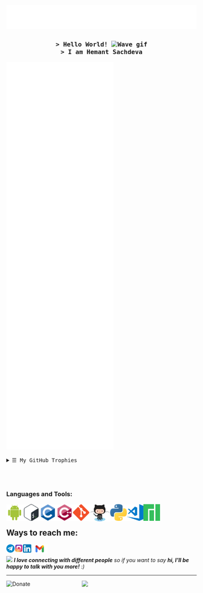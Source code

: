 <h1 align="center">
  <img src="https://raw.githubusercontent.com/HemantSachdeva/HemantSachdeva/master/assets/stalker.svg" alt="Hemant Sachdeva" />
</h1>
<h3 align="center">
        <samp>&gt; Hello World! <img src="https://raw.githubusercontent.com/MartinHeinz/MartinHeinz/master/wave.gif" alt="Wave gif" width="30px" height="30px"><br>
          &gt; I am <b>Hemant Sachdeva</b>
        </samp>
</h3>

<img src="https://raw.githubusercontent.com/HemantSachdeva/HemantSachdeva/dumps/github-metrics.svg">
<br> <br>

<details align="left">
  <summary> <samp>&#9776; My GitHub Trophies</samp></summary>

<img src="https://github-profile-trophy.vercel.app/?username=HemantSachdeva&title=MultiLanguage,Organizations,Commit,PullRequest,Repositories,Followers&theme=radical&row=2&column=3" />

<img src="https://komarev.com/ghpvc/?username=HemantSachdeva&color=blue&style=flat-square&label=Profile+Visits"> <img src="https://img.shields.io/badge/age-19-blue">

</details>

<br> <br>

<!--### Pinned
<a href="https://github.com/Evolution-X-Devices/device_xiaomi_laurel_sprout">
  <img align="center" src="https://github-readme-stats.vercel.app/api/pin/?username=Evolution-X-Devices&repo=device_xiaomi_laurel_sprout&title_color=fff&icon_color=f9f9f9&text_color=9f9f9f&bg_color=151515&show_owner=true)" />
</a>
<a href="https://github.com/SHRP-Devices/device_xiaomi_laurel_sprout">
  <img align="center" src="https://github-readme-stats.vercel.app/api/pin/?username=SHRP-Devices&repo=device_xiaomi_laurel_sprout&title_color=fff&icon_color=f9f9f9&text_color=9f9f9f&bg_color=151515&show_owner=true)" />
</a>
<a href="https://github.com/HemantSachdeva/WeatherApi">
  <img align="center" src="https://github-readme-stats.vercel.app/api/pin/?username=HemantSachdeva&repo=WeatherApi&title_color=fff&icon_color=f9f9f9&text_color=9f9f9f&bg_color=151515&show_owner=true)" />
</a>
<a href="https://github.com/HemantSachdeva/OOP-3rdSem">
  <img align="center" src="https://github-readme-stats.vercel.app/api/pin/?username=HemantSachdeva&repo=OOP-3rdSem&title_color=fff&icon_color=f9f9f9&text_color=9f9f9f&bg_color=151515&show_owner=true&)" />
</a>
<a href="https://github.com/HemantSachdeva/Ds-3rdSem">
  <img align="center" src="https://github-readme-stats.vercel.app/api/pin/?username=HemantSachdeva&repo=Ds-3rdSem&title_color=fff&icon_color=f9f9f9&text_color=9f9f9f&bg_color=151515&show_owner=true)" />
</a>
<a href="https://github.com/HemantSachdeva/ITW-3rdSem">
  <img align="center" src="https://github-readme-stats.vercel.app/api/pin/?username=HemantSachdeva&repo=ITW-3rdSem&title_color=fff&icon_color=f9f9f9&text_color=9f9f9f&bg_color=151515&show_owner=true)" />
</a> -->

### Languages and Tools:

[<img align="left" alt="Android" width="44px" src="https://raw.githubusercontent.com/HemantSachdeva/HemantSachdeva/ItzMe/assets/android.svg"/>](https://developer.android.com/)
[<img align="left" alt="Bash" width="44px" src="https://raw.githubusercontent.com/HemantSachdeva/HemantSachdeva/ItzMe/assets/bash.png" />](https://www.gnu.org/software/bash/)
[<img align="left" alt="C" width="44px" src="https://raw.githubusercontent.com/HemantSachdeva/HemantSachdeva/ItzMe/assets/c.svg"/>](<https://en.wikipedia.org/wiki/C_(programming_language)>)
[<img align="left" alt="C++" width="44px" src="https://raw.githubusercontent.com/HemantSachdeva/HemantSachdeva/ItzMe/assets/cpp.svg"/>](https://en.wikipedia.org/wiki/C%2B%2B)
[<img align="left" alt="Git" width="44px" src="https://raw.githubusercontent.com/HemantSachdeva/HemantSachdeva/ItzMe/assets/git.svg" />](https://git-scm.com/)
[<img align="left" alt="GitHub" width="55px" src="https://raw.githubusercontent.com/HemantSachdeva/HemantSachdeva/ItzMe/assets/octocat.png" />](https://github.com/HemantSachdeva)
[<img align="left" alt="Python" width="44px" src="https://raw.githubusercontent.com/HemantSachdeva/HemantSachdeva/ItzMe/assets/python.png" />](https://www.python.org/)
[<img align="left" alt="Visual Studio Code" width="44px" src="https://raw.githubusercontent.com/HemantSachdeva/HemantSachdeva/ItzMe/assets/vs-code.png"/>](https://code.visualstudio.com/)
[<img align="left" alt="Manjaro" width="44px" src="https://raw.githubusercontent.com/HemantSachdeva/HemantSachdeva/ItzMe/assets/manjaro.png"/>](https://manjaro.org/)
<br /><br />

## Ways to reach me:

[<img align="left" alt="HeManTSacHDevA | Telegram" width="22px" src="https://raw.githubusercontent.com/HemantSachdeva/HemantSachdeva/ItzMe/assets/telegram.png" />](https://www.telegram.me/HeManTSacHDevA)[<img align="left" alt="HeManTSacHDevA | Instagram" width="22px" src="https://raw.githubusercontent.com/HemantSachdeva/HemantSachdeva/ItzMe/assets/instagram.png" />](https://www.instagram.com/hemant_007.me)[<img align="left" alt="HeManT-SacHDevA | LinkedIn" width="22px" src="https://raw.githubusercontent.com/HemantSachdeva/HemantSachdeva/ItzMe/assets/linkedin.png" />](https://www.linkedin.com/in/Hemant-Sachdeva)[<img align="left" alt="HeMantSachdeva | Gmail" width="44px" src="https://raw.githubusercontent.com/HemantSachdeva/HemantSachdeva/ItzMe/assets/gmail.png" />](https://mail.google.com/mail/?view=cm&fs=1&tf=1&to=hemant.evolver@gmail.com)
<br>

<img src="https://media.giphy.com/media/LnQjpWaON8nhr21vNW/giphy.gif" width="60"> <em><b> I love connecting with different people</b> so if you want to say <b>hi, I'll be happy to talk with you more!</b> :)</em>

---

[<img align="left" alt="Donate" width="200px" src="https://i.imgur.com/5GOScjV.png"/>](https://pages.razorpay.com/HemantSachdevaa)
[![](https://img.shields.io/static/v1?label=Sponsor&message=%E2%9D%A4&logo=GitHub&color=%23fe8e86)](https://github.com/sponsors/HemantSachdeva)
